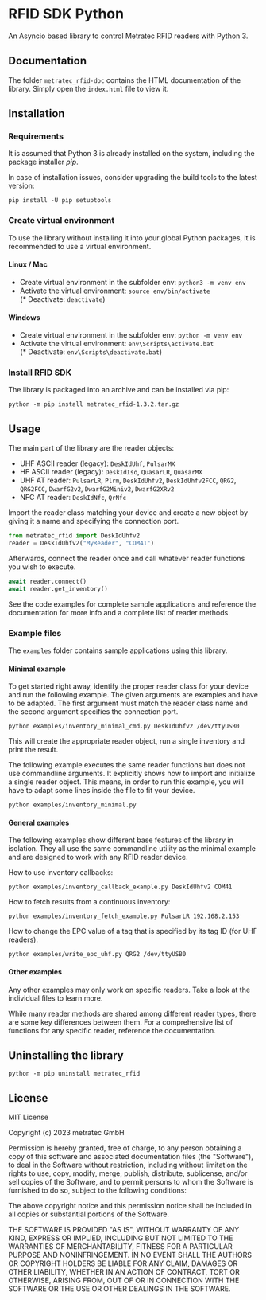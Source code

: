 # RFID SDK Python

An Asyncio based library to control Metratec RFID readers with Python 3.

## Documentation

The folder `metratec_rfid-doc` contains the HTML documentation of the
library. Simply open the `index.html` file to view it.

## Installation

### Requirements

It is assumed that Python 3 is already installed on the system, including the package installer *pip*.

In case of installation issues, consider upgrading the build tools to the latest version:

```
pip install -U pip setuptools
```

### Create virtual environment

To use the library without installing it into your global Python packages, it is recommended to use a virtual environment.

#### Linux / Mac

* Create virtual environment in the subfolder env: `python3 -m venv env`  
* Activate the virtual environment: `source env/bin/activate`  
(* Deactivate: `deactivate`)

#### Windows

* Create virtual environment in the subfolder env: `python -m venv env`  
* Activate the virtual environment: `env\Scripts\activate.bat`  
(* Deactivate: `env\Scripts\deactivate.bat`)

### Install RFID SDK

The library is packaged into an archive and can be installed via pip:

```
python -m pip install metratec_rfid-1.3.2.tar.gz
```

## Usage

The main part of the library are the reader objects:

- UHF ASCII reader (legacy): `DeskIdUhf`, `PulsarMX`
- HF ASCII reader (legacy): `DeskIdIso`, `QuasarLR`, `QuasarMX`
- UHF AT reader: `PulsarLR`, `Plrm`, `DeskIdUhfv2`, `DeskIdUhfv2FCC`, `QRG2`, `QRG2FCC`, `DwarfG2v2`, `DwarfG2Miniv2`, `DwarfG2XRv2`
- NFC AT reader: `DeskIdNfc`, `QrNfc`

Import the reader class matching your device and create a new object by giving it a name and specifying the connection port.

```python
from metratec_rfid import DeskIdUhfv2
reader = DeskIdUhfv2("MyReader", "COM41")
```

Afterwards, connect the reader once and call whatever reader functions you wish to execute.

```python
await reader.connect()
await reader.get_inventory()
```

See the code examples for complete sample applications and reference the documentation for more info and a complete list of reader methods.

### Example files

The `examples` folder contains sample applications using this library.

#### Minimal example
To get started right away, identify the proper reader class for your device and run the following example. The given arguments are examples and have to be adapted. The first argument must match the reader class name and the second argument specifies the connection port.

```
python examples/inventory_minimal_cmd.py DeskIdUhfv2 /dev/ttyUSB0
```

This will create the appropriate reader object, run a single inventory and print the result.

The following example executes the same reader functions but does not use commandline arguments. It explicitly shows how to import and initialize a single reader object. This means, in order to run this example, you will have to adapt some lines inside the file to fit your device.

```
python examples/inventory_minimal.py
```

#### General examples

The following examples show different base features of the library in isolation.
They all use the same commandline utility as the minimal example and are designed to work with any RFID reader device. 

How to use inventory callbacks:

```
python examples/inventory_callback_example.py DeskIdUhfv2 COM41
```

How to fetch results from a continuous inventory:

```
python examples/inventory_fetch_example.py PulsarLR 192.168.2.153
```

How to change the EPC value of a tag that is specified by its tag ID
(for UHF readers).

```
python examples/write_epc_uhf.py QRG2 /dev/ttyUSB0
```

#### Other examples

Any other examples may only work on specific readers. Take a look at the individual files to learn more.

While many reader methods are shared among different reader types, there are some key differences between them. For a comprehensive list of functions for any specific reader, reference the documentation.

## Uninstalling the library

```
python -m pip uninstall metratec_rfid
```

## License

MIT License

Copyright (c) 2023 metratec GmbH

Permission is hereby granted, free of charge, to any person obtaining a copy
of this software and associated documentation files (the "Software"), to deal
in the Software without restriction, including without limitation the rights
to use, copy, modify, merge, publish, distribute, sublicense, and/or sell
copies of the Software, and to permit persons to whom the Software is
furnished to do so, subject to the following conditions:

The above copyright notice and this permission notice shall be included in all
copies or substantial portions of the Software.

THE SOFTWARE IS PROVIDED "AS IS", WITHOUT WARRANTY OF ANY KIND, EXPRESS OR
IMPLIED, INCLUDING BUT NOT LIMITED TO THE WARRANTIES OF MERCHANTABILITY,
FITNESS FOR A PARTICULAR PURPOSE AND NONINFRINGEMENT. IN NO EVENT SHALL THE
AUTHORS OR COPYRIGHT HOLDERS BE LIABLE FOR ANY CLAIM, DAMAGES OR OTHER
LIABILITY, WHETHER IN AN ACTION OF CONTRACT, TORT OR OTHERWISE, ARISING FROM,
OUT OF OR IN CONNECTION WITH THE SOFTWARE OR THE USE OR OTHER DEALINGS IN THE
SOFTWARE.

